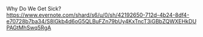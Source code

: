 Why Do We Get Sick?
https://www.evernote.com/shard/s6/u/0/sh/42192650-712d-4b24-8df4-e70728b7ba34/S8lGkb4d6oG5QLBuFZn79bUy4KxTncT3iGBbZQWXEHkDUPAGtMhSwq5RgA


